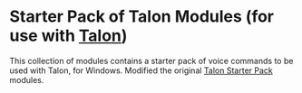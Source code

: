 # Starter Pack of Talon Modules (for use with [Talon](https://talonvoice.com/))

This collection of modules contains a starter pack of voice commands to be used with Talon, for Windows. 
Modified the original [Talon Starter Pack](https://github.com/2shea/talon_starter_pack) modules.